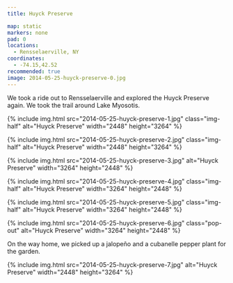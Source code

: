 ```yaml
---
title: Huyck Preserve

map: static
markers: none
pad: 0
locations:
  - Rensselaerville, NY
coordinates:
  - -74.15,42.52
recommended: true
image: 2014-05-25-huyck-preserve-0.jpg
---
```


We took a ride out to Rensselaerville and explored the Huyck Preserve again. We took the trail around Lake Myosotis.

<div class="photos">

{% include img.html src="2014-05-25-huyck-preserve-1.jpg" class="img-half" alt="Huyck Preserve" width="2448" height="3264" %}

{% include img.html src="2014-05-25-huyck-preserve-2.jpg" class="img-half" alt="Huyck Preserve" width="2448" height="3264" %}

{% include img.html src="2014-05-25-huyck-preserve-3.jpg" alt="Huyck Preserve" width="3264" height="2448" %}

{% include img.html src="2014-05-25-huyck-preserve-4.jpg" class="img-half" alt="Huyck Preserve" width="3264" height="2448" %}

{% include img.html src="2014-05-25-huyck-preserve-5.jpg" class="img-half" alt="Huyck Preserve" width="3264" height="2448" %}

{% include img.html src="2014-05-25-huyck-preserve-6.jpg" class="pop-out" alt="Huyck Preserve" width="3264" height="2448" %}

</div>

On the way home, we picked up a jalope&ntilde;o and a cubanelle pepper plant for the garden.

<div class="photos">

{% include img.html src="2014-05-25-huyck-preserve-7.jpg" alt="Huyck Preserve" width="2448" height="3264" %}

</div>

